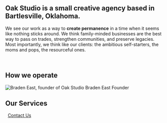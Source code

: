 ## Oak Studio is a small creative agency based in Bartlesville, Oklahoma.

We see our work as a way to **create permanence** in a time when it seems like nothing sticks around. We think family-minded businesses are the best way to pass on trades, strengthen communities, and preserve legacies. Most importantly, we think like our clients: the ambitious self-starters, the moms and pops, the resourceful ones.

<section class="center grid jc-center gap-4 col-3">
  <Import from="/_/~/Blurb.html">
    <image from="/_/icons/scrapbook.svg"></image>
    <text from="/_/copy/Background.md"></text>
  </Import>
  <Import from="/_/~/Blurb.html">
    <image from="/_/icons/telescope.svg"></image>
    <text from="/_/copy/Vision.md"></text>
  </Import>
</section>

## How we operate
<Import from="/_/copy/MO.md"></Import>

<section class="soft bleed pattern-bg">
  <Import from="/_/~/Person.html">
    <headshot>
      <img src="/_assets/images/braden.jpg" alt="Braden East, founder of Oak Studio">
    </headshot>
    <name>Braden East</name>
    <position>Founder</position>
    <bio from="/_/copy/BradenEastBio.md"></bio>
  </Import>
</section>

<section class="center grid ji-space-around ai-start jc-center gap-4 col-3" style="margin-bottom: 0">
<h2 class="center span-all">Our Services</h2>
  <Import from="/_/~/Blurb.html">
    <image from="/_/icons/starting-over.svg"></image>
    <text from="/_/copy/Identity.md"></text>
  </Import>
  <Import from="/_/~/Blurb.html">
    <image from="/_/icons/turning-a-corner.svg"></image>
    <text from="/_/copy/Rebrand.md"></text>
  </Import>
  <a class="center button span-all" href="/contact">Contact Us</a>
</section>